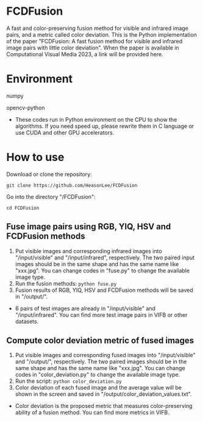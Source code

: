 # FCDFusion
A fast and color-preserving fusion method for visible and infrared image pairs, and a metric called color deviation.
This is the Python implementation of the paper "FCDFusion: A fast fusion method for visible and infrared image pairs with little color deviation".
When the paper is available in Computational Visual Media 2023, a link will be provided here.

# Environment
numpy

opencv-python
- These codes run in Python environment on the CPU to show the algorithms. If you need speed up, please rewrite them in C language or use CUDA and other GPU accelerators.

# How to use
Download or clone the repository:

`git clone https://github.com/HeasonLee/FCDFusion`

Go into the directory "/FCDFusion":

`cd FCDFusion`

## Fuse image pairs using RGB, YIQ, HSV and FCDFusion methods
1. Put visible images and corresponding infrared images into "/input/visible" and "/input/infrared", respectively. The two paired input images should be in the same shape and has the same name like "xxx.jpg". You can change codes in "fuse.py" to change the available image type.
2. Run the fusion methods: `python fuse.py`
3. Fusion results of RGB, YIQ, HSV and FCDFusion methods will be saved in "/output/<method name>".

- 6 pairs of test images are already in "/input/visible" and "/input/infrared". You can find more test image pairs in VIFB or other datasets.

## Compute color deviation metric of fused images
1. Put visible images and corresponding fused images into "/input/visible" and "/output/<method name>", respectively. The two paired images should be in the same shape and has the same name like "xxx.jpg". You can change codes in "color_deviation.py" to change the available image type.
2. Run the script: `python color_deviation.py`
3. Color deviation of each fused image and the average value will be shown in the screen and saved in "/output/color_deviation_values.txt".

- Color deviation is the proposed metric that measures color-preserving ability of a fusion method. You can find more metrics in VIFB.
